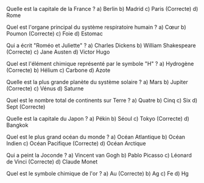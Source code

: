 Quelle est la capitale de la France ?
a) Berlin
b) Madrid
c) Paris (Correcte)
d) Rome

Quel est l'organe principal du système respiratoire humain ?
a) Cœur
b) Poumon (Correcte)
c) Foie
d) Estomac

Qui a écrit "Roméo et Juliette" ?
a) Charles Dickens
b) William Shakespeare (Correcte)
c) Jane Austen
d) Victor Hugo

Quel est l'élément chimique représenté par le symbole "H" ?
a) Hydrogène (Correcte)
b) Hélium
c) Carbone
d) Azote

Quelle est la plus grande planète du système solaire ?
a) Mars
b) Jupiter (Correcte)
c) Vénus
d) Saturne

Quel est le nombre total de continents sur Terre ?
a) Quatre
b) Cinq
c) Six
d) Sept (Correcte)

Quelle est la capitale du Japon ?
a) Pékin
b) Séoul
c) Tokyo (Correcte)
d) Bangkok

Quel est le plus grand océan du monde ?
a) Océan Atlantique
b) Océan Indien
c) Océan Pacifique (Correcte)
d) Océan Arctique

Qui a peint la Joconde ?
a) Vincent van Gogh
b) Pablo Picasso
c) Léonard de Vinci (Correcte)
d) Claude Monet

Quel est le symbole chimique de l'or ?
a) Au (Correcte)
b) Ag
c) Fe
d) Hg